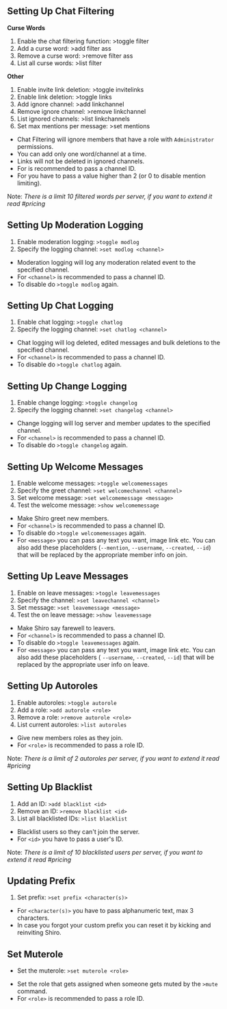 ## Setting Up Chat Filtering

__Curse Words__
1. Enable the chat filtering function: >toggle filter
2. Add a curse word: >add filter ass
3. Remove a curse word: >remove filter ass
4. List all curse words: >list filter

__Other__
1. Enable invite link deletion: >toggle invitelinks
2. Enable link deletion: >toggle links
3. Add ignore channel: >add linkchannel <channel>
4. Remove ignore channel: >remove linkchannel <channel>
5. List ignored channels: >list linkchannels
6. Set max mentions per message: >set mentions <number>

* Chat Filtering will ignore members that have a role with `Administrator` permissions.
* You can add only one word/channel at a time.
* Links will not be deleted in ignored channels.
* For <channel> is recommended to pass a channel ID.
* For <number> you have to pass a value higher than 2 (or 0 to disable mention limiting).

Note: *There is a limit 10 filtered words per server, if you want to extend it read #pricing*

## Setting Up Moderation Logging

1. Enable moderation logging: `>toggle modlog`
2. Specify the logging channel: `>set modlog <channel>`

* Moderation logging will log any moderation related event to the specified channel.
* For `<channel>` is recommended to pass a channel ID.
* To disable do `>toggle modlog` again.

## Setting Up Chat Logging 

1. Enable chat logging: `>toggle chatlog`
2. Specify the logging channel: `>set chatlog <channel>`

* Chat logging will log deleted, edited messages and bulk deletions to the specified channel.
* For `<channel>` is recommended to pass a channel ID.
* To disable do `>toggle chatlog` again.

## Setting Up Change Logging

1. Enable change logging: `>toggle changelog`
2. Specify the logging channel: `>set changelog <channel>`

* Change logging will log server and member updates to the specified channel.
* For `<channel>` is recommended to pass a channel ID.
* To disable do `>toggle changelog` again.

## Setting Up Welcome Messages

1. Enable welcome messages: `>toggle welcomemessages`
2. Specify the greet channel: `>set welcomechannel <channel>`
3. Set welcome message: `>set welcomemessage <message>`
4. Test the welcome message: `>show welcomemessage`

* Make Shiro greet new members.
* For `<channel>` is recommended to pass a channel ID.
* To disable do `>toggle welcomemessages` again.
* For `<message>` you can pass any text you want, image link etc. You can also add these placeholders (`--mention`, `--username`, `--created`, `--id`) that will be replaced by the appropriate member info on join.

## Setting Up Leave Messages

1. Enable on leave messages: `>toggle leavemessages`
2. Specify the channel: `>set leavechannel <channel>`
3. Set message: `>set leavemessage <message>`
4. Test the on leave message: `>show leavemessage`

* Make Shiro say farewell to leavers.
* For `<channel>` is recommended to pass a channel ID.
* To disable do `>toggle leavemessages` again.
* For `<message>` you can pass any text you want, image link etc. You can also add these placeholders ( ``--username``, `--created`, `--id`) that will be replaced by the appropriate user info on leave.

## Setting Up Autoroles 

1. Enable autoroles: `>toggle autorole`
2. Add a role: `>add autorole <role>`
3. Remove a role: `>remove autorole <role>`
4. List current autoroles: `>list autoroles`

* Give new members roles as they join.
* For `<role>` is recommended to pass a role ID.

Note: *There is a limit of 2 autoroles per server, if you want to extend it read #pricing*

## Setting Up Blacklist 

1. Add an ID: `>add blacklist <id>`
2. Remove an ID: `>remove blacklist <id>`
3. List all blacklisted IDs: `>list blacklist`

* Blacklist users so they can't join the server.
* For `<id>` you have to pass a user's ID.

Note: *There is a limit of 10 blacklisted users per server, if you want to extend it read #pricing*

## Updating Prefix

1. Set prefix: `>set prefix <character(s)>`

* For `<character(s)>` you have to pass alphanumeric text, max 3 characters.
* In case you forgot your custom prefix you can reset it by kicking and reinviting Shiro.

## Set Muterole

- Set the muterole: `>set muterole <role>`

* Set the role that gets assigned when someone gets muted by the `>mute` command.
* For `<role>` is recommended to pass a role ID.
